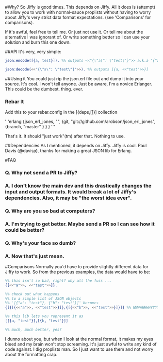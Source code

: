 #Why?
So Jiffy is good times. This depends on Jiffy. All it does is (attempt) to allow you to work with normal-sauce proplists without having to worry about Jiffy's very strict data format expectations. (see 'Comparisons' for comparisons).

If it's awful, feel free to tell me. Or just not use it. Or tell me about the alternative I was ignorant of. Or write something better so I can use your solution and burn this one down.

##API
It's very, very simple:

```erlang
json:encode([{a, test}]). %% outputs <<"{\"a\": \"test\"}">> a.k.a '{"a": "test"}'

json:decode(<<"{\"a\": \"test\"}">>). %% outputs [{a, <<"test">>}]
```

##Using it
You could just rip the json.erl file out and dump it into your source. It's cool. I won't tell anyone. Just be aware, I'm a novice Erlanger. This could be the dumbest. thing. ever.

### Rebar It
Add this to your rebar.config in the [{deps,[]}] collection

'''erlang
	{json_erl_jones, "",
		{git, "git://github.com/arobson/json_erl_jones",
		{branch, "master" } } }
'''

That's it. It should "just work"(tm) after that. Nothing to use.

##Dependencies
As I mentioned, it depends on Jiffy. Jiffy is cool. Paul Davis (@davisp), thanks for making a great JSON lib for Erlang.

#FAQ

### Q. Why not send a PR to Jiffy?
### A. I don't know the main dev and this drastically changes the input and output formats. It would break a lot of Jiffy's dependencies. Also, it may be "the worst idea ever".

### Q. Why are you so bad at computers?
### A. I'm trying to get better. Maybe send a PR so I can see how it could be better?

### Q. Why's your face so dumb?
### A. Now that's just mean.

#Comparisons
Normally you'd have to provide slightly different data for Jiffy to work. So from the previous examples, the data would have to be:

```erlang
%% this isn't so bad, right? why all the fuss ...
{[<<"a">>, <<"test">>]}. 

%% check out what happens
%% to a simple list of JSON objects
%% '[{"a": "test"}, {"b": "test"}]' becomes
{[{[{<<"a">>, <<"test">>}]},{[{<<"b">>, <<"test">>}]}]} %% WWWWWHHHYYYYYYYY!!!??

%% this lib lets you represent it as
[[{a, "test"}],[{b, "test"}]]

%% much, much better, yes?
```

I dunno about you, but when I look at the normal format, it makes my eyes bleed and my brain won't stop screaming. It's just awful to write any kind of code against. I dig proplists man. So I just want to use them and not worry about the formatting crap.